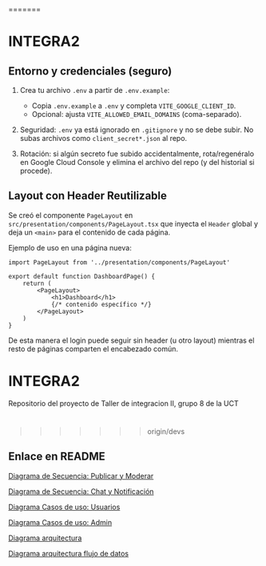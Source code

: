 =======
# INTEGRA2
## Entorno y credenciales (seguro)

1) Crea tu archivo `.env` a partir de `.env.example`:

	- Copia `.env.example` a `.env` y completa `VITE_GOOGLE_CLIENT_ID`.
	- Opcional: ajusta `VITE_ALLOWED_EMAIL_DOMAINS` (coma-separado).

2) Seguridad: `.env` ya está ignorado en `.gitignore` y no se debe subir. No subas archivos como `client_secret*.json` al repo.

3) Rotación: si algún secreto fue subido accidentalmente, rota/regenéralo en Google Cloud Console y elimina el archivo del repo (y del historial si procede).

## Layout con Header Reutilizable

Se creó el componente `PageLayout` en `src/presentation/components/PageLayout.tsx` que inyecta el `Header` global y deja un `<main>` para el contenido de cada página.

Ejemplo de uso en una página nueva:

```tsx
import PageLayout from '../presentation/components/PageLayout'

export default function DashboardPage() {
	return (
		<PageLayout>
			<h1>Dashboard</h1>
			{/* contenido específico */}
		</PageLayout>
	)
}
```

De esta manera el login puede seguir sin header (u otro layout) mientras el resto de páginas comparten el encabezado común.

# INTEGRA2
Repositorio del proyecto de Taller de integracion II, grupo 8 de la UCT

##
#
>>>>>>> origin/devs

## Enlace en README

[Diagrama de Secuencia: Publicar y Moderar](./docs/diagramas/diagrama-secuencia-publicar-moderar.md)

[Diagrama de Secuencia: Chat y Notificación](./docs/diagramas/diagrama-secuencia-chat-notificacion.md)

[Diagrama Casos de uso: Usuarios](./Docs/Diagramas/caso-de-uso-usuarios.drawio.xml)

[Diagrama Casos de uso: Admin](./Docs/Diagramas/caso-de-uso-admin.drawio.xml)

[Diagrama arquitectura](./Docs/Diagramas/diagrama-arquitectura-sistema.md)

[Diagrama arquitectura flujo de datos](./Docs/Diagramas/arquitectura_flujo-de-datos.md)